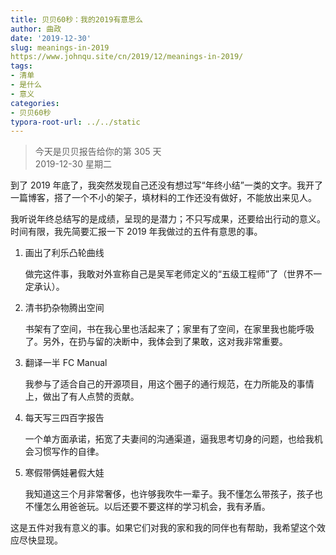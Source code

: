 ```yaml
---
title: 贝贝60秒：我的2019有意思么
author: 曲政
date: '2019-12-30'
slug: meanings-in-2019
https://www.johnqu.site/cn/2019/12/meanings-in-2019/
tags:
- 清单
- 是什么
- 意义
categories:
- 贝贝60秒
typora-root-url: ../../static
---
```

> 今天是贝贝报告给你的第 305 天   
> 2019-12-30 星期二 

到了 2019 年底了，我突然发现自己还没有想过写“年终小结”一类的文字。我开了一篇博客，搭了一个不小的架子，填材料的工作还没有做好，不能放出来见人。

我听说年终总结写的是成绩，呈现的是潜力；不只写成果，还要给出行动的意义。时间有限，我先简要汇报一下 2019 年我做过的五件有意思的事。

1.  画出了利乐凸轮曲线

    做完这件事，我敢对外宣称自己是吴军老师定义的“五级工程师”了（世界不一定承认）。

2.  清书扔杂物腾出空间

    书架有了空间，书在我心里也活起来了；家里有了空间，在家里我也能呼吸了。另外，在扔与留的决断中，我体会到了果敢，这对我非常重要。

3.  翻译一半 FC Manual

    我参与了适合自己的开源项目，用这个圈子的通行规范，在力所能及的事情上，做出了有人点赞的贡献。

4.  每天写三四百字报告

    一个单方面承诺，拓宽了夫妻间的沟通渠道，逼我思考切身的问题，也给我机会习惯写作的自律。

5.  寒假带俩娃暑假大娃

    我知道这三个月非常奢侈，也许够我吹牛一辈子。我不懂怎么带孩子，孩子也不懂怎么用爸爸玩。以后还要不要这样的学习机会，我有矛盾。

这是五件对我有意义的事。如果它们对我的家和我的同伴也有帮助，我希望这个效应尽快显现。

